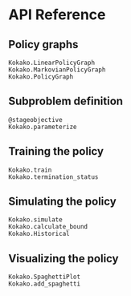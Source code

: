 # API Reference

## Policy graphs

```@docs
Kokako.LinearPolicyGraph
Kokako.MarkovianPolicyGraph
Kokako.PolicyGraph
```

## Subproblem definition

```@docs
@stageobjective
Kokako.parameterize
```

## Training the policy

```@docs
Kokako.train
Kokako.termination_status
```

## Simulating the policy

```@docs
Kokako.simulate
Kokako.calculate_bound
Kokako.Historical
```

## Visualizing the policy

```@docs
Kokako.SpaghettiPlot
Kokako.add_spaghetti
```
